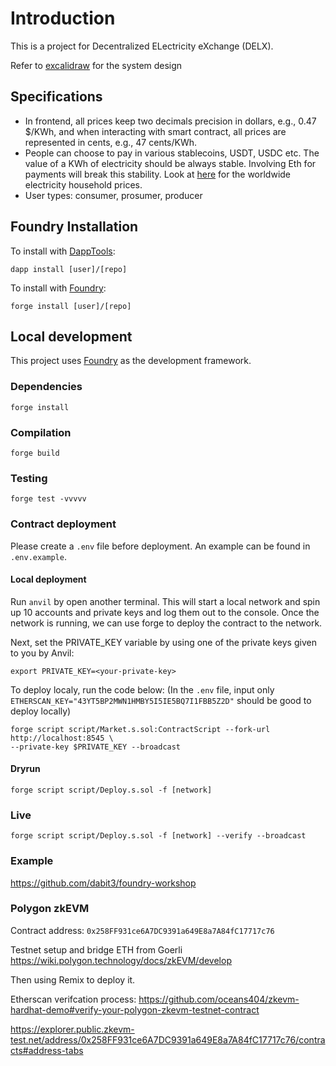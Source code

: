 # Introduction

This is a project for Decentralized ELectricity eXchange (DELX).

Refer to [excalidraw](https://excalidraw.com/#room=1e40eb59d4910c89d990,kqi-1NwQ7TxqgMy-49i0Nw) for the system design

## Specifications
- In frontend, all prices keep two decimals precision in dollars, e.g., 0.47 $/KWh, and when interacting with smart contract, all prices are represented in cents, e.g., 47 cents/KWh. 
- People can choose to pay in various stablecoins, USDT, USDC etc. The value of a KWh of electricity should be always stable. Involving Eth for payments will break this stability. Look at [here](https://www.statista.com/statistics/263492/electricity-prices-in-selected-countries/) for the worldwide  electricity household prices.
- User types: consumer, prosumer, producer


## Foundry Installation

To install with [DappTools](https://github.com/dapphub/dapptools):

```
dapp install [user]/[repo]
```

To install with [Foundry](https://github.com/gakonst/foundry):

```
forge install [user]/[repo]
```

## Local development

This project uses [Foundry](https://github.com/gakonst/foundry) as the development framework.

### Dependencies

```
forge install
```

### Compilation

```
forge build
```

### Testing

```
forge test -vvvvv
```

### Contract deployment

Please create a `.env` file before deployment. An example can be found in `.env.example`.

#### Local deployment

Run `anvil` by open another terminal. This will start a local network and spin up 10 accounts and private keys and log them out to the console. Once the network is running, we can use forge to deploy the contract to the network. 

Next, set the PRIVATE_KEY variable by using one of the private keys given to you by Anvil: 

`export PRIVATE_KEY=<your-private-key>`

To deploy localy, run the code below: (In the `.env` file, input only `ETHERSCAN_KEY="43YT5BP2MWN1HMBY5I5IE5BQ7I1FBB5Z2D"` should be good to deploy locally)

```
forge script script/Market.s.sol:ContractScript --fork-url http://localhost:8545 \
--private-key $PRIVATE_KEY --broadcast
```

#### Dryrun

```
forge script script/Deploy.s.sol -f [network]
```

### Live

```
forge script script/Deploy.s.sol -f [network] --verify --broadcast
```



### Example 
https://github.com/dabit3/foundry-workshop

### Polygon zkEVM
Contract address: `0x258FF931ce6A7DC9391a649E8a7A84fC17717c76`

Testnet setup and bridge ETH from Goerli https://wiki.polygon.technology/docs/zkEVM/develop

Then using Remix to deploy it.

Etherscan verifcation process: https://github.com/oceans404/zkevm-hardhat-demo#verify-your-polygon-zkevm-testnet-contract

https://explorer.public.zkevm-test.net/address/0x258FF931ce6A7DC9391a649E8a7A84fC17717c76/contracts#address-tabs 
